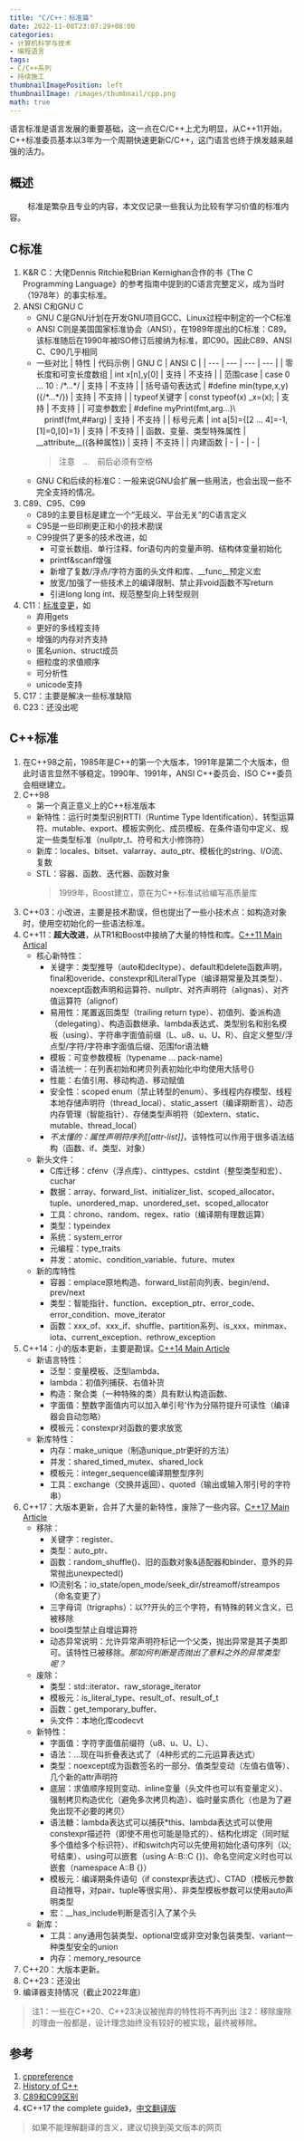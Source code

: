 ```yaml
---
title: "C/C++：标准篇"
date: 2022-11-08T23:07:29+08:00
categories:
- 计算机科学与技术
- 编程语言
tags:
- C/C++系列
- 持续施工
thumbnailImagePosition: left
thumbnailImage: /images/thumbnail/cpp.png
math: true
---
```

语言标准是语言发展的重要基础，这一点在C/C++上尤为明显，从C++11开始，C++标准委员基本以3年为一个周期快速更新C/C++，这门语言也终于焕发越来越强的活力。
<!--more-->
## 概述
&emsp;&emsp; 标准是繁杂且专业的内容，本文仅记录一些我认为比较有学习价值的标准内容。
## C标准
1. K&R C：大佬Dennis Ritchie和Brian Kernighan合作的书《The C Programming Language》的参考指南中提到的C语言完整定义，成为当时（1978年）的事实标准。
1. ANSI C和GNU C
    - GNU C是GNU计划在开发GNU项目GCC、Linux过程中制定的一个C标准
    - ANSI C则是美国国家标准协会（ANSI），在1989年提出的C标准：C89。该标准随后在1990年被ISO修订后接纳为标准，即C90。因此C89、ANSI C、C90几乎相同
    - 一些对比
        | 特性 | 代码示例 | GNU C | ANSI C |
        | --- | --- | --- | --- |
        | 零长度和可变长度数组 | int x[n],y[0] | 支持 | 不支持 |
        | 范围case | case 0 ... 10 : /\*...\*/ | 支持 | 不支持 |
        | 括号语句表达式 | #define min(type,x,y) ({/\*...\*/}) | 支持 | 不支持 |
        | typeof关键字 | const typeof(x) _x=(x); | 支持 | 不支持 |
        | 可变参数宏 | #define myPrint(fmt,arg...)\\</br>&emsp;printf(fmt,##arg) | 支持 | 不支持 |
        | 标号元素 | int a[5]={[2 ... 4]=-1,[1]=0,[0]=1} | 支持 | 不支持 |
        | 函数、变量、类型特殊属性 | \_\_attribute\_\_((各种属性)) | 支持 | 不支持 |
        | 内建函数 | - | - | - |
        >  注意&emsp;...&emsp;前后必须有空格
    - GNU C和后续的标准C：一般来说GNU会扩展一些用法，也会出现一些不完全支持的情况。
1. C89、C95、C99
    - C89的主要目标是建立一个“无歧义、平台无关”的C语言定义
    - C95是一些印刷更正和小的技术勘误
    - C99提供了更多的技术改进，如
        - 可变长数组、单行注释、for语句内的变量声明、结构体变量初始化
        - printf&scanf增强
        - 新增了复数/浮点/字符方面的头文件和库、\_\_func\_\_预定义宏
        - 放宽/加强了一些技术上的编译限制、禁止非void函数不写return
        - 引进long long int、规范整型向上转型规则
1. C11：[标准变更](https://zh.cppreference.com/w/c/11)，如
    - 弃用gets
    - 更好的多线程支持
    - 增强的内存对齐支持
    - 匿名union、struct成员
    - 细粒度的求值顺序
    - 可分析性
    - unicode支持
1. C17：主要是解决一些标准缺陷
1. C23：还没出呢
## C++标准
1. 在C++98之前，1985年是C++的第一个大版本，1991年是第二个大版本，但此时语言显然不够稳定。1990年、1991年，ANSI C++委员会、ISO C++委员会相继建立。
1. C++98
    - 第一个真正意义上的C++标准版本
    - 新特性：运行时类型识别RTTI（Runtime Type Identification）、转型运算符、mutable、export、模板实例化、成员模板、在条件语句中定义、规定一些类型标准（nullptr_t、符号和大小修饰符）
    - 新库：locales、bitset、valarray、auto_ptr、模板化的string、I/O流、复数
    - STL：容器、函数、迭代器、函数对象
        > 1999年，Boost建立，意在为C++标准试验编写高质量库
1. C++03：小改进，主要是技术勘误，但也提出了一些小技术点：如构造对象时，使用空初始化的一些语法标准。
1. C++11：**超大改进**，从TR1和Boost中接纳了大量的特性和库。[C++11 Main Artical](https://zh.cppreference.com/w/cpp/11)
    - 核心新特性：
        - 关键字：类型推导（auto和decltype）、default和delete函数声明，final和overide、constexpr和LiteralType（编译期常量及其类型）、noexcept函数声明和运算符、nullptr、对齐声明符（alignas）、对齐值运算符（alignof）
        - 易用性：尾置返回类型（trailing return type）、初值列、委派构造（delegating）、构造函数继承、lambda表达式、类型别名和别名模板（using）、字符串字面值前缀（L、u8、u、U、R）、自定义整型/浮点型/字符/字符串字面值后缀、范围for语法糖
        - 模板：可变参数模板（typename ... pack-name)
        - 语法统一：在列表初始和拷贝列表初始化中均使用大括号\{\}
        - 性能：右值引用、移动构造、移动赋值
        - 安全性：scoped enum（禁止转型的enum）、多线程内存模型、线程本地存储声明符（thread_local）、static_assert（编译期断言）、动态内存管理（智能指针）、存储类型声明符（如extern、static、mutable、thread_local）
        - *不太懂的：属性声明符序列\[\[attr-list\]\]*，该特性可以作用于很多语法结构（函数、if、类型、对象）
    - 新头文件：
        - C库迁移：cfenv（浮点库）、cinttypes、cstdint（整型类型和宏）、cuchar
        - 数据：array、forward_list、initializer_list、scoped_allocator、tuple、unordered_map、unordered_set、scoped_allocator
        - 工具：chrono、random、regex、ratio（编译期有理数运算）
        - 类型：typeindex
        - 系统：system_error
        - 元编程：type_traits
        - 并发：atomic、condition_variable、future、mutex
    - 新的库特性
        - 容器：emplace原地构造、forward_list前向列表、begin/end、prev/next
        - 类型：智能指针、function、exception_ptr、error_code、error_condition、move_iterator
        - 函数：xxx_of、xxx_if、shuffle、partition系列、is_xxx、minmax、iota、current_exception、rethrow_exception
1. C++14：小的版本更新，主要是勘误。[C++14 Main Article](https://zh.cppreference.com/w/cpp/14)
    - 新语言特性：
        - 泛型：变量模板、泛型lambda、
        - lambda：初值列捕获、右值补货
        - 构造：聚合类（一种特殊的类）具有默认构造函数、
        - 字面值：整数字面值内可以加入单引号\'作为分隔符提升可读性（编译器会自动忽略）
        - 模板元：constexpr对函数的要求放宽
    - 新库特性：
        - 内存：make_unique（制造unique_ptr更好的方法）
        - 并发：shared_timed_mutex、shared_lock
        - 模板元：integer_sequence编译期整型序列
        - 工具：exchange（交换并返回）、quoted（输出或输入带引号的字符串）
1. C++17：大版本更新，合并了大量的新特性，废除了一些内容。[C++17 Main Article](https://zh.cppreference.com/w/cpp/17)
    - 移除：
        - 关键字：register、
        - 类型：auto_ptr、
        - 函数：random_shuffle()、旧的函数对象&适配器和binder、意外的异常抛出unexpected()
        - IO流别名：io_state/open_mode/seek_dir/streamoff/streampos（命名变更了）
        - 三字母词（trigraphs）：以??开头的三个字符，有特殊的转义含义，已被移除
        - bool类型禁止自增运算符
        - 动态异常说明：允许异常声明符标记一个父类，抛出异常是其子类即可。该特性已被移除。*那如何判断是否抛出了意料之外的异常类型呢？*
    - 废除：
        - 类型：std::iterator、raw_storage_iterator
        - 模板元：is_literal_type、result_of、result_of_t
        - 函数：get_temporary_buffer、
        - 头文件：本地化库codecvt
    - 新特性：
        - 字面值：字符字面值前缀符（u8、u、U、L）、
        - 语法：...现在叫折叠表达式了（4种形式的二元运算表达式）
        - 类型：noexcept成为函数签名的一部分、值类型变动（左值右值等）、几个新的attr声明符
        - 底层：求值顺序规则变动、inline变量（头文件也可以有变量定义）、强制拷贝构造优化（避免多次拷贝构造）、临时量实质化（也是为了避免出现不必要的拷贝）
        - 语法糖：lambda表达式可以捕获\*this、lambda表达式可以使用constexpr描述符（即使不用也可能是隐式的）、结构化绑定（同时赋多个值给多个标识符）、if和switch内可以先使用初始化语句序列（以;号结束）、using可以嵌套（using A::B::C \{\})、命名空间定义时也可以嵌套（namespace A::B \{\}）
        - 模板元：编译期条件语句（if constexpr表达式）、CTAD（模板元参数自动推导，对pair、tuple等很实用）、非类型模板参数可以使用auto声明类型
        - 宏：__has_include判断是否引入了某个头
    - 新库：
        - 工具：any通用包装类型、optional空或非空对象包装类型、variant一种类型安全的union
        - 内存：memory_resource
1. C++20：大版本更新。
1. C++23：还没出
1. 编译器支持情况（截止2022年底）

> 注1：一些在C++20、C++23决议被抛弃的特性将不再列出
> 注2：移除废除的理由一般都是，设计理念始终没有较好的被实现，最终被移除。

## 参考
1. [cppreference](https://zh.cppreference.com/w/)
1. [History of C++](https://zh.cppreference.com/w/cpp/language/history)
1. [C89和C99区别](https://www.cnblogs.com/xiaoyoucai/p/6146784.html)
1. 《C++17 the complete guide》，[中文翻译版](https://github.com/MeouSker77/Cpp17)

> 如果不能理解翻译的含义，建议切换到英文版本的网页